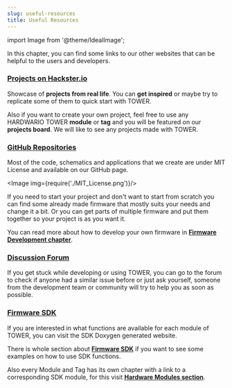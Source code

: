 ```yaml
---
slug: useful-resources
title: Useful Resources
---
```

import Image from '@theme/IdealImage';

In this chapter, you can find some links to our other websites that can be helpful to the users and developers.

### [Projects on Hackster.io](https://www.hackster.io/hardwario/projects)

Showcase of **projects from real life**. You can **get inspired** or maybe try to replicate some of them to quick start with TOWER.

Also if you want to create your own project, feel free to use any HARDWARIO TOWER **module** or **tag** and you will be featured on our **projects board**. We will like to see any projects made with TOWER.

### [GitHub Repositories](https://github.com/hardwario)

Most of the code, schematics and applications that we create are under MIT License and available on our GitHub page.

<Image img={require('./MIT_License.png')}/>
<br />

If you need to start your project and don't want to start from scratch you can find some already made firmware that mostly suits your needs and change it a bit. Or you can get parts of multiple firmware and put them together so your project is as you want it.

You can read more about how to develop your own firmware in [**Firmware Development chapter**](../firmware-development/index.md).

### [Discussion Forum](https://forum.hardwario.com)

If you get stuck while developing or using TOWER, you can go to the forum to check if anyone had a similar issue before or just ask yourself, someone from the development team or community will try to help you as soon as possible.

### [Firmware SDK](https://sdk.hardwario.com)

If you are interested in what functions are available for each module of TOWER, you can visit the SDK Doxygen generated website.

There is whole section about [**Firmware SDK**](../firmware-sdk/index.md) if you want to see some examples on how to use SDK functions.

Also every Module and Tag has its own chapter with a link to a corresponding SDK module, for this visit [**Hardware Modules section**](../hardware-modules/index.md).


